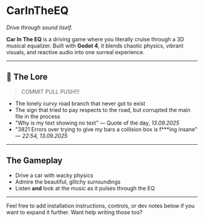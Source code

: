 # CarInTheEQ

*Drive through sound itself.*

**Car In The EQ** is a driving game where you literally cruise through a 3D musical equalizer. Built with **Godot 4**, it blends chaotic physics, vibrant visuals, and reactive audio into one surreal experience.

---

## 🔮 The Lore

> COMMIT PULL PUSH!!!

- The lonely curvy road branch that never got to exist 
- The sign that tried to pay respects to the road, but corrupted the main file in the process  
- "Why is my text showing no text" — Quote of the day, *13.09.2025*  
- "3821 Errors over trying to give my bars a collision box is f***ing insane" — *22:54, 13.09.2025*

---

## The Gameplay

- Drive a car with wacky physics  
- Admire the beautiful, glitchy surroundings  
- Listen **and** look at the music as it pulses through the EQ  

---

Feel free to add installation instructions, controls, or dev notes below if you want to expand it further. Want help writing those too?
